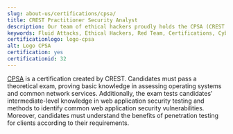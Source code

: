 ```yaml
---
slug: about-us/certifications/cpsa/
title: CREST Practitioner Security Analyst
description: Our team of ethical hackers proudly holds the CPSA (CREST Practitioner Security Analyst) certification, among many others.
keywords: Fluid Attacks, Ethical Hackers, Red Team, Certifications, Cybersecurity, Pentesters, Whitehat Hackers, CPSA
certificationlogo: logo-cpsa
alt: Logo CPSA
certification: yes
certificationid: 32
---
```


[CPSA](https://www.crest-approved.org/certification-careers/crest-certifications/crest-practitioner-security-analyst/)
is a certification created by CREST.
Candidates must pass a theoretical exam,
proving basic knowledge in assessing operating systems
and common network services.
Additionally,
the exam tests candidates' intermediate-level knowledge
in web application security testing
and methods to identify common web application security vulnerabilities.
Moreover,
candidates must understand the benefits of penetration testing for clients
according to their requirements.
